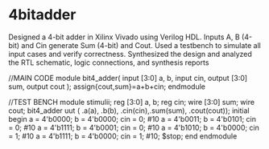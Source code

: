 # 4bitadder
Designed a 4-bit adder in Xilinx Vivado using Verilog HDL. Inputs A, B (4-bit) and Cin generate Sum (4-bit) and Cout. Used a testbench to simulate all input cases and verify correctness. Synthesized the design and analyzed the RTL schematic, logic connections, and synthesis reports

//MAIN CODE
module bit4_adder(
    input [3:0] a, b,
    input cin,
    output [3:0] sum,
    output cout
);
    assign{cout,sum}=a+b+cin;
endmodule


//TEST BENCH
module stimulii;
    reg [3:0] a, b;
    reg       cin;
    wire [3:0] sum;
    wire      cout;
bit4_adder uut ( .a(a), .b(b), .cin(cin),.sum(sum), .cout(cout));
    initial begin
        a = 4'b0000; b = 4'b0000; cin = 0;
        #10 a = 4'b0011; b = 4'b0101; cin = 0;
        #10 a = 4'b1111; b = 4'b0001; cin = 0;
        #10 a = 4'b1010; b = 4'b0000; cin = 1;
        #10 a = 4'b1111; b = 4'b0000; cin = 1;
        #10;
        $stop;
    end
endmodule

